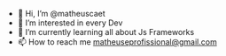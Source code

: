 - 👋 Hi, I’m @matheuscaet
- 👀 I’m interested in every Dev
- 🌱 I’m currently learning all about Js Frameworks
- 📫 How to reach me matheuseprofissional@gmail.com

<!---
matheuscaet/matheuscaet is a ✨ special ✨ repository because its `README.md` (this file) appears on your GitHub profile.
You can click the Preview link to take a look at your changes.
--->
